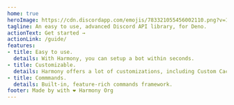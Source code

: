 ```yaml
---
home: true
heroImage: https://cdn.discordapp.com/emojis/783321055456002110.png?v=1
tagline: An easy to use, advanced Discord API library, for Deno.
actionText: Get started →
actionLink: /guide/
features:
- title: Easy to use.
  details: With Harmony, you can setup a bot within seconds.
- title: Customizable.
  details: Harmony offers a lot of customizations, including Custom Caching.
- title: Commmands.
  details: Built-in, feature-rich commands framework.
footer: Made by with ❤️ Harmony Org
---
```

